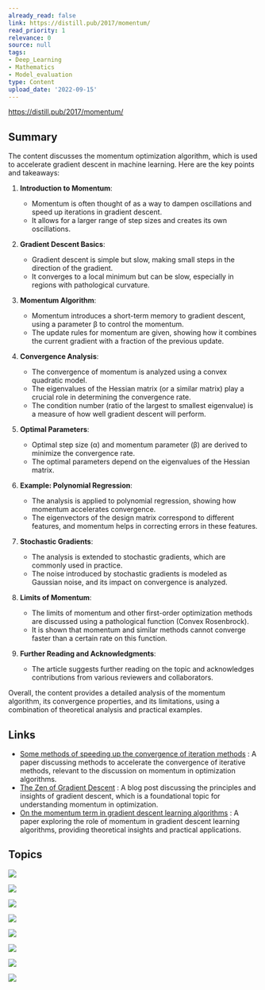 ```yaml
---
already_read: false
link: https://distill.pub/2017/momentum/
read_priority: 1
relevance: 0
source: null
tags:
- Deep_Learning
- Mathematics
- Model_evaluation
type: Content
upload_date: '2022-09-15'
---
```


https://distill.pub/2017/momentum/
## Summary

The content discusses the momentum optimization algorithm, which is used to accelerate gradient descent in machine learning. Here are the key points and takeaways:

1. **Introduction to Momentum**:
   - Momentum is often thought of as a way to dampen oscillations and speed up iterations in gradient descent.
   - It allows for a larger range of step sizes and creates its own oscillations.

2. **Gradient Descent Basics**:
   - Gradient descent is simple but slow, making small steps in the direction of the gradient.
   - It converges to a local minimum but can be slow, especially in regions with pathological curvature.

3. **Momentum Algorithm**:
   - Momentum introduces a short-term memory to gradient descent, using a parameter β to control the momentum.
   - The update rules for momentum are given, showing how it combines the current gradient with a fraction of the previous update.

4. **Convergence Analysis**:
   - The convergence of momentum is analyzed using a convex quadratic model.
   - The eigenvalues of the Hessian matrix (or a similar matrix) play a crucial role in determining the convergence rate.
   - The condition number (ratio of the largest to smallest eigenvalue) is a measure of how well gradient descent will perform.

5. **Optimal Parameters**:
   - Optimal step size (α) and momentum parameter (β) are derived to minimize the convergence rate.
   - The optimal parameters depend on the eigenvalues of the Hessian matrix.

6. **Example: Polynomial Regression**:
   - The analysis is applied to polynomial regression, showing how momentum accelerates convergence.
   - The eigenvectors of the design matrix correspond to different features, and momentum helps in correcting errors in these features.

7. **Stochastic Gradients**:
   - The analysis is extended to stochastic gradients, which are commonly used in practice.
   - The noise introduced by stochastic gradients is modeled as Gaussian noise, and its impact on convergence is analyzed.

8. **Limits of Momentum**:
   - The limits of momentum and other first-order optimization methods are discussed using a pathological function (Convex Rosenbrock).
   - It is shown that momentum and similar methods cannot converge faster than a certain rate on this function.

9. **Further Reading and Acknowledgments**:
   - The article suggests further reading on the topic and acknowledges contributions from various reviewers and collaborators.

Overall, the content provides a detailed analysis of the momentum algorithm, its convergence properties, and its limitations, using a combination of theoretical analysis and practical examples.
## Links

- [Some methods of speeding up the convergence of iteration methods](https://www.researchgate.net/profile/Boris_Polyak2/publication/243648538_Some_methods_of_speeding_up_the_convergence_of_iteration_methods/links/5666fa3808ae34c89a01fda1.pdf) : A paper discussing methods to accelerate the convergence of iterative methods, relevant to the discussion on momentum in optimization algorithms.
- [The Zen of Gradient Descent](http://blog.mrtz.org/2013/09/07/the-zen-of-gradient-descent.html) : A blog post discussing the principles and insights of gradient descent, which is a foundational topic for understanding momentum in optimization.
- [On the momentum term in gradient descent learning algorithms](https://pdfs.semanticscholar.org/735d/4220d5579cc6afe956d9f6ea501a96ae99e2.pdf) : A paper exploring the role of momentum in gradient descent learning algorithms, providing theoretical insights and practical applications.

## Topics

![](topics/Concept/Gradient%20Descent)

![](topics/Concept/Momentum)

![](topics/Concept/Convex%20Quadratic%20Model)

![](topics/Concept/Pathological%20Curvature)

![](topics/Concept/Condition%20Number)

![](topics/Concept/Eigenvalue%20Decomposition)

![](topics/Concept/Early%20Stopping)

![](topics/Concept/Stochastic%20Gradient%20Descent)